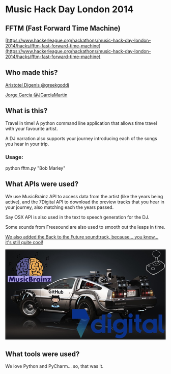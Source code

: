 Music Hack Day London 2014
==========================

## FFTM (Fast Forward Time Machine)

[https://www.hackerleague.org/hackathons/music-hack-day-london-2014/hacks/fftm-fast-forward-time-machine](https://www.hackerleague.org/hackathons/music-hack-day-london-2014/hacks/fftm-fast-forward-time-machine)

## Who made this?

[Aristotel Digenis @greekgoddj](http://www.twitter.com/greekgoddj)

[Jorge Garcia @JGarciaMartin](http://www.twitter.com/JGarciaMartin)

## What is this?

Travel in time! A python command line application that allows time travel with your favourite artist.
 
A DJ narration also supports your journey introducing each of the songs you hear in your trip.

### Usage:

python fftm.py "Bob Marley"

## What APIs were used?

We use MusicBrainz API to access data from the artist (like the years being active), and the 7Digital API to download the preview
tracks that you hear in your journey, also matching each the years passed.

Say OSX API is also used in the text to speech generation for the DJ.

Some sounds from Freesound are also used to smooth out the leaps in time.

[We also added the Back to the Future soundtrack, because... you know... it's still quite cool!](https://www.youtube.com/watch?v=e8TZbze72Bc)

![Screenshot](FFTM_API_Slides.jpeg)

## What tools were used?

We love Python and PyCharm... so, that was it. 
